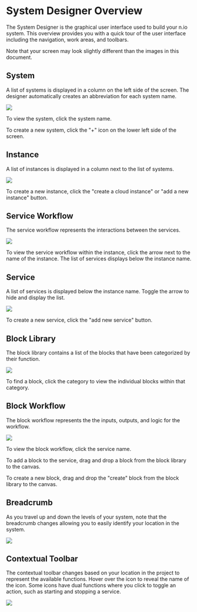 # System Designer Overview

The System Designer is the graphical user interface used to build your n.io system. This overview provides you with a quick tour of the user interface including the navigation, work areas, and toolbars.

Note that your screen may look slightly different than the images in this document.

## System

A list of systems is displayed in a column on the left side of the screen. The designer automatically creates an abbreviation for each system name.

![](/img/vg-system.png)

To view the system, click the system name.

To create a new system, click the "+" icon on the lower left side of the screen.

## Instance

A list of instances is displayed in a column next to the list of systems.

![](/img/vg-instance.png)

To create a new instance, click the "create a cloud instance" or "add a new instance" button.

## Service Workflow

The service workflow represents the interactions between the services.

![](/img/vg-service-workflow.png)

To view the service workflow within the instance, click the arrow next to the name of the instance. The list of services displays  below the instance name.

## Service

A list of services is displayed below the instance name. Toggle the arrow to hide and display the list.

![](/img/vg-service.png)

To create a new service, click the "add new service" button.

## Block Library

The block library contains a list of the blocks that have been categorized by their function.

![](/img/vg-block-library.png)

To find a block, click the category to view the individual blocks within that category.

## Block Workflow

The block workflow represents the the inputs, outputs, and logic for the workflow.

![](/img/vg-block-workflow.png)

To view the block workflow, click the service name.

To add a block to the service, drag and drop a block from the block library to the canvas.

To create a new block, drag and drop the "create" block from the block library to the canvas.

## Breadcrumb

As you travel up and down the levels of your system, note that the breadcrumb changes allowing you to easily identify your location in the system.

![](/img/vg-breadcrumb.png)

## Contextual Toolbar

The contextual toolbar changes based on your location in the project to represent the available functions. Hover over the icon to reveal the name of the icon. Some icons have dual functions where you click to toggle an action, such as starting and stopping a service.

![](/img/vg-contextual-toolbar.png)
